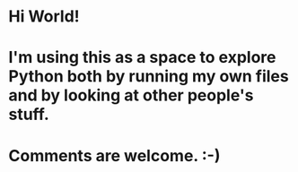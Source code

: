 # Hi World!
# I'm using this as a space to explore Python both by running my own files and by looking at other people's stuff. 
# Comments are welcome. :-)
